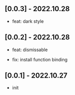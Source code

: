 ## [0.0.3] - 2022.10.28

- feat: dark style

## [0.0.2] - 2022.10.28

- feat: dismissable

- fix: install function binding

## [0.0.1] - 2022.10.27

- init
